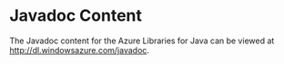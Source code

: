 <properties 
	pageTitle="Javadocs - Azure resources" 
	description="Javadoc API reference for the Azure SDK for Java." 
	services="" 
	documentationCenter="java" 
	authors="rmcmurray" 
	manager="wpickett" 
	editor="mollybos"/>

<tags 
	ms.service="multiple" 
	ms.workload="multiple" 
	ms.tgt_pltfrm="na" 
	ms.devlang="Java" 
	ms.topic="article" 
	ms.date="09/25/2014" 
	ms.author="robmcm"/>

# Javadoc Content

The Javadoc content for the Azure Libraries for Java can be viewed at <http://dl.windowsazure.com/javadoc>.
